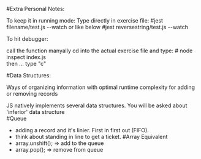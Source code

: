 
#Extra Personal Notes:

To keep it in running mode:
Type directly in exercise file:
      #jest filename/test.js --watch
or like below
      #jest reversestring/test.js --watch


To hit debugger:

call the function manyally
cd into the actual exercise file and type:
     # node inspect index.js  
  then ... type "c"

#Data Structures:

Ways of organizing information with optimal runtime complexity for adding or removing records

JS natively implements several data structures. You will be asked about 'inferior' data structure  
   #Queue
   - adding a record and it's linier. First in first out (FIFO).
   - think about standing in line to get a ticket.
   #Array Equivalent
   - array.unshift(); => add to the queue
   - array.pop(); => remove from queue

